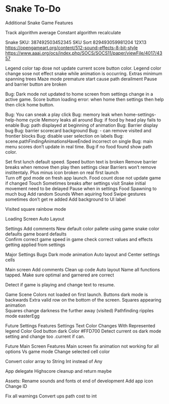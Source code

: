 # Snake To-Do

Additional Snake Game Features

Track algorithm average
Constant algorithm recalculate

Snake
SKU: 387492503452345
SKU Sort         829493059981204
12X13
https://opengameart.org/content/512-sound-effects-8-bit-style
https://www.aaai.org/ocs/index.php/SOCS/SOCS11/paper/viewFile/4017/4357

Legend color tap dose not update current score button color.
Legend color change sose not effect snake while animation is occurring.
Extras minimum spanning trees
Maze mode premature start cause path derailment
Pause and barrier button are broken

Bug: Dark mode not updated to home screen from settings change in a active game.
Score button loading error: when home then settings then help then click home button.

Bug: You can sneak a play click
Bug: memory leak when home-settings- help-home cycle
Memory leaks all around
Bug: if food by head play fails to enable
Bug: path displayed at beginning of animation
Bug: Barrier display bug
Bug: barrier scorecard background
Bug: - can remove visited and frontier blocks
Bug: disable user selection on labels
Bug: scene.pathFindingAnimationsHaveEnded incorrect on single
Bug: main menu scores don’t update in real time.
Bug if no food found show path color.

Set first lunch default speed.
Speed button text is broken
Remove barrier breaks when remove then play then settings clear
Barriers won’t remove institentaly.
Plus minus icon broken on real first launch    
Turn off god mode on fresh app launch.
Food count dose not update game if changed
Touch Sometimes breaks after settings visit
Snake initial movement need to be delayed
Pause when in settings
Food Spawning to much bug
Add random Sounds When aquiring food
Swipe gestures sometimes don’t get re added
Add background to UI label

Visited square rainbow mode

Loading Screen
Auto Layout

Settings
Add comments
New default color pallete using game
    snake color defaults
    game board defaults    
Confirm correct game speed in game 
check correct values and effects getting applied from settings


Major Settings Bugs
Dark mode animation
Auto layout and Center settings cells

Main screen
Add comments
Clean up code
Auto layout
Name all functions tapped.
Make sure optimal and garnered are correct 

Detect if game is playing and change text to resume.

Game Scene
Colors not loaded on first launch.
Buttons dark mode is backwards
Extra valid row on the bottom of the screen.
Squares appearing animation    
Squares change darkness the further away (visited)
Pathfinding ripples mode easterEgg

Future Settings Features 
Settings Text Color Changes With Represented legend Color
    God button dark Color #FFD700
Detect current os dark mode setting and change too .current if can.

Future Main Screen Features
Main screen fix animation not working for all options
Vs game mode
Change selected cell color

Convert color array to String Int instead of Any

App delegate
Highscore cleanup and return maybe

Assets:
Rename sounds and fonts ot end of development
Add app icon
Change ID

Fix all warnings
Convert ups path cost to int

